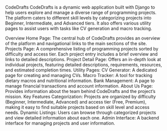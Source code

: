 CodeDrafts
CodeDrafts is a dynamic web application built with Django to help users explore and manage a diverse range of programming projects. The platform caters to different skill levels by categorizing projects into Beginner, Intermediate, and Advanced tiers. It also offers various utility pages to assist users with tasks like CV generation and macro tracking.

Overview
Home Page: The central hub of CodeDrafts provides an overview of the platform and navigational links to the main sections of the site.
Projects Page: A comprehensive listing of programming projects sorted by difficulty and access tier. Each project entry includes a brief overview and links to detailed descriptions.
Project Detail Page: Offers an in-depth look at individual projects, featuring detailed descriptions, requirements, resources, and estimated completion times.
Utility Pages:
CV Generator: A dedicated page for creating and managing CVs.
Macro Tracker: A tool for tracking dietary macros and nutritional information.
Bank Management: A page to manage financial transactions and account information.
About Us Page: Provides information about the team behind CodeDrafts and the project’s mission.
Key Features
Categorization: Projects are organized by difficulty (Beginner, Intermediate, Advanced) and access tier (Free, Premium), making it easy to find suitable projects based on skill level and access needs.
Dynamic Listings: Users can browse through categorized projects and view detailed information about each one.
Admin Interface: A backend interface for managing projects and user information.
